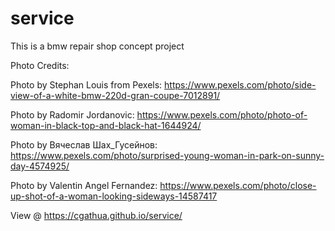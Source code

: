 # service
This is a bmw repair shop concept project

Photo Credits:

Photo by Stephan Louis from Pexels: https://www.pexels.com/photo/side-view-of-a-white-bmw-220d-gran-coupe-7012891/

Photo by Radomir Jordanovic: https://www.pexels.com/photo/photo-of-woman-in-black-top-and-black-hat-1644924/

Photo by Вячеслав Шах_Гусейнов: https://www.pexels.com/photo/surprised-young-woman-in-park-on-sunny-day-4574925/

Photo by Valentin Angel Fernandez: https://www.pexels.com/photo/close-up-shot-of-a-woman-looking-sideways-14587417

View @ https://cgathua.github.io/service/
